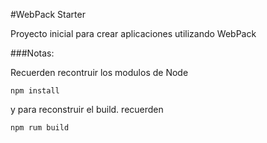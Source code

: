 #WebPack Starter

Proyecto inicial para crear aplicaciones utilizando WebPack

###Notas:

Recuerden recontruir los modulos de Node
```
npm install
```

y para reconstruir el build. recuerden

```
npm rum build
```



